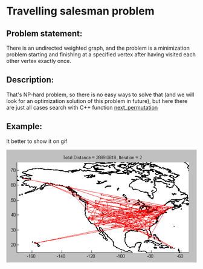# Travelling salesman problem

## Problem statement:

There is an undirected weighted graph, and the problem is a minimization problem starting and finishing at a specified vertex after having visited each other vertex exactly once.

## Description:

That's NP-hard problem, so there is no easy ways to solve that (and we will look for an optimization solution of this problem in future), but here there are just all cases search with C++ function [next_permutation](http://en.cppreference.com/w/cpp/algorithm/next_permutation)

## Example:

It better to show it on gif

![example](https://github.com/RuS2m/CODE/blob/master/TSP/traveling_salesman.gif)
